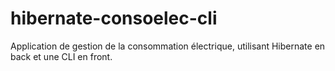 # hibernate-consoelec-cli

Application de gestion de la consommation électrique, utilisant Hibernate en back et une CLI en front.

